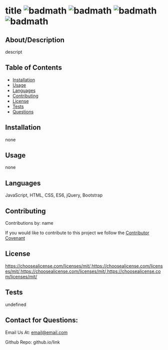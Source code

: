 
  # title ![badmath](https://img.shields.io/badge/license-MIT-blue) ![badmath](https://img.shields.io/badge/license-APACHE-blue) ![badmath](https://img.shields.io/badge/license-BSD-blue) ![badmath](https://img.shields.io/badge/license-GPL-blue)

  ## About/Description

  descript

  ## Table of Contents

  * [Installation](#installation)
  * [Usage](#usage)
  * [Languages](#languages)
  * [Contributing](#contributing)
  * [License](license)
  * [Tests](#tests)
  * [Questions](#questions)
  
  ## Installation

  none

  ## Usage

  none

  ## Languages

  JavaScript, HTML, CSS, ES6, jQuery, Bootstrap

  ## Contributing

  Contributions by: name

  If you would like to contribute to this project we follow the [Contributor Covenant](https://www.contributor-covenant.org/)

  ## License

  https://choosealicense.com/licenses/mit/,https://choosealicense.com/licenses/mit/,https://choosealicense.com/licenses/mit/,https://choosealicense.com/licenses/mit/

  ## Tests

  undefined

  ## Contact for Questions:

  Email Us At: email@email.com

  Github Repo: github.io/link



